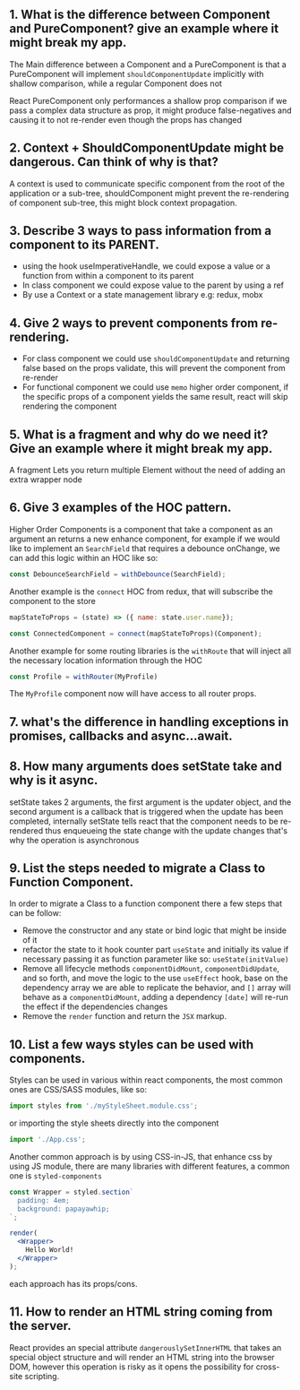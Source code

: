 ## 1. What is the difference between Component and PureComponent? give an example where it might break my app.
The Main difference between a Component and a PureComponent is that a PureComponent will implement `shouldComponentUpdate` implicitly with shallow comparison, while a regular Component does not

React PureComponent only performances a shallow prop comparison if we pass a complex data structure as prop, it might produce false-negatives and causing it to not re-render even though the props has changed

## 2. Context + ShouldComponentUpdate might be dangerous. Can think of why is that?
A context is used to communicate specific component from the root of the application or a sub-tree, shouldComponent might prevent the re-rendering of component sub-tree, this might block context propagation.

## 3. Describe 3 ways to pass information from a component to its PARENT.
 - using the hook useImperativeHandle, we could expose a value or a function from within a component to its parent
 - In class component we could expose value to the parent by using a ref
 - By use a Context or a state management library e.g: redux, mobx

## 4. Give 2 ways to prevent components from re-rendering.
 - For class component we could use `shouldComponentUpdate` and returning false based on the props validate, this will prevent the component from re-render
 - For functional component we could use `memo` higher order component, if the specific props of a component yields the same result, react will skip rendering the component 

## 5. What is a fragment and why do we need it? Give an example where it might break my app.
A fragment Lets you return multiple Element without the need of adding an extra wrapper node

## 6. Give 3 examples of the HOC pattern.
Higher Order Components is a component that take a component as an argument an returns a new enhance component, for example if we would like to implement an `SearchField` that requires a debounce onChange, we can add this logic within an HOC like so:

```jsx
const DebounceSearchField = withDebounce(SearchField);
```

Another example is the `connect` HOC from redux, that will subscribe the component to the store

```javascript
mapStateToProps = (state) => ({ name: state.user.name});

const ConnectedComponent = connect(mapStateToProps)(Component);
```

Another example for some routing libraries is the `withRoute` that will inject all the necessary location information through the HOC

```javascript
const Profile = withRouter(MyProfile)
```
The `MyProfile` component now will have access to all router props.

## 7. what's the difference in handling exceptions in promises, callbacks and async...await.

## 8. How many arguments does setState take and why is it async.
setState takes 2 arguments, the first argument is the updater object, and the second argument is a callback that is triggered when the update has been completed, internally setState tells react that the component needs to be re-rendered thus enqueueing the state change with the update changes that's why the operation is asynchronous

## 9. List the steps needed to migrate a Class to Function Component.
In order to migrate a Class to a function component there a few steps that can be follow:
 - Remove the constructor and any state or bind logic that might be inside of it
 - refactor the state to it hook counter part `useState` and initially its value if necessary passing it as function parameter like so: `useState(initValue)`
 - Remove all lifecycle methods `componentDidMount`, `componentDidUpdate`, and so forth, and move the logic to the use `useEffect` hook, base on the dependency array we are able to replicate the behavior, and `[]` array will behave as a `componentDidMount`, adding a dependency `[date]` will re-run the effect if the dependencies changes
 - Remove the `render` function and return the `JSX` markup. 

## 10. List a few ways styles can be used with components.
Styles can be used in various within react components, the most common ones are CSS/SASS modules, like so:

```jsx
import styles from './myStyleSheet.module.css';
```

or importing the style sheets directly into the component
```jsx
import './App.css';
```

Another common approach is by using CSS-in-JS, that enhance css by using JS module, there are many libraries with different features, a common one is `styled-components`
```jsx
const Wrapper = styled.section`
  padding: 4em;
  background: papayawhip;
`;

render(
  <Wrapper>
    Hello World!
  </Wrapper>
);
```
each approach has its props/cons.

## 11. How to render an HTML string coming from the server.
React provides an special attribute `dangerouslySetInnerHTML` that takes an special object structure and will render an HTML string into the browser DOM, however this operation is risky as it opens the possibility  for cross-site scripting.
